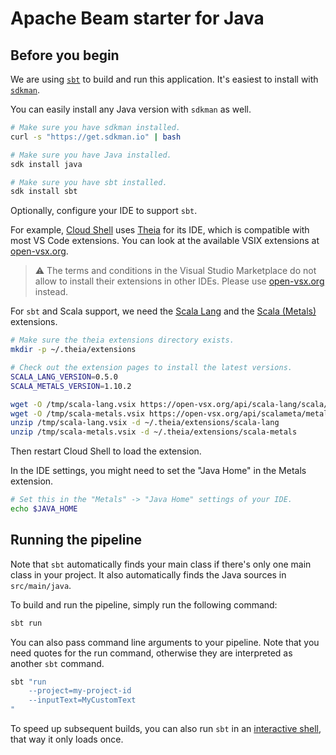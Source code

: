 # Apache Beam starter for Java

## Before you begin

We are using [`sbt`](https://www.scala-sbt.org) to build and run this application.
It's easiest to install with [`sdkman`](https://sdkman.io).

You can easily install any Java version with `sdkman` as well.

```sh
# Make sure you have sdkman installed.
curl -s "https://get.sdkman.io" | bash

# Make sure you have Java installed.
sdk install java

# Make sure you have sbt installed.
sdk install sbt
```

Optionally, configure your IDE to support `sbt`.

For example, [Cloud Shell](https://cloud.google.com/shell) uses [Theia](https://theia-ide.org)
for its IDE, which is compatible with most VS Code extensions.
You can look at the available VSIX extensions at [open-vsx.org](https://open-vsx.org).

> ⚠️ The terms and conditions in the Visual Studio Marketplace do not allow to
> install their extensions in other IDEs.
> Please use [open-vsx.org](https://open-vsx.org) instead.

For `sbt` and Scala support, we need the
[Scala Lang](https://open-vsx.org/extension/scala-lang/scala) and the
[Scala (Metals)](https://open-vsx.org/extension/scalameta/metals) extensions.

```sh
# Make sure the theia extensions directory exists.
mkdir -p ~/.theia/extensions

# Check out the extension pages to install the latest versions.
SCALA_LANG_VERSION=0.5.0
SCALA_METALS_VERSION=1.10.2

wget -O /tmp/scala-lang.vsix https://open-vsx.org/api/scala-lang/scala/$SCALA_LANG_VERSION/file/scala-lang.scala-$SCALA_LANG_VERSION.vsix
wget -O /tmp/scala-metals.vsix https://open-vsx.org/api/scalameta/metals/$SCALA_METALS_VERSION/file/scalameta.metals-$SCALA_METALS_VERSION.vsix
unzip /tmp/scala-lang.vsix -d ~/.theia/extensions/scala-lang
unzip /tmp/scala-metals.vsix -d ~/.theia/extensions/scala-metals
```

Then restart Cloud Shell to load the extension.

In the IDE settings, you might need to set the "Java Home" in the Metals extension.

```sh
# Set this in the "Metals" -> "Java Home" settings of your IDE.
echo $JAVA_HOME
```

## Running the pipeline

Note that `sbt` automatically finds your main class if there's only one main class in your project.
It also automatically finds the Java sources in `src/main/java`.

To build and run the pipeline, simply run the following command:

```sh
sbt run
```

You can also pass command line arguments to your pipeline.
Note that you need quotes for the run command, otherwise they are interpreted as another `sbt` command.

```sh
sbt "run
    --project=my-project-id
    --inputText=MyCustomText
"
```

To speed up subsequent builds, you can also run `sbt` in an
[interactive shell](https://www.scala-sbt.org/1.x/docs/sbt-by-example.html),
that way it only loads once.
